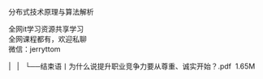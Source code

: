 分布式技术原理与算法解析  

全网it学习资源共享学习<br>全网课程都有，欢迎私聊<br>微信：jerryttom<br>

| &nbsp;&nbsp;| &nbsp;&nbsp;└──结束语丨为什么说提升职业竞争力要从尊重、诚实开始？.pdf &nbsp;1.65M